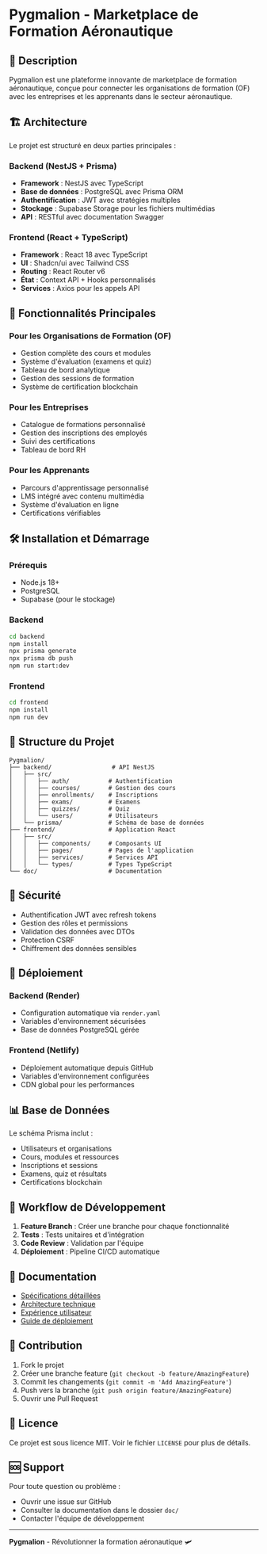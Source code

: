 # Pygmalion - Marketplace de Formation Aéronautique

## 🚀 Description

Pygmalion est une plateforme innovante de marketplace de formation aéronautique, conçue pour connecter les organisations de formation (OF) avec les entreprises et les apprenants dans le secteur aéronautique.

## 🏗️ Architecture

Le projet est structuré en deux parties principales :

### Backend (NestJS + Prisma)
- **Framework** : NestJS avec TypeScript
- **Base de données** : PostgreSQL avec Prisma ORM
- **Authentification** : JWT avec stratégies multiples
- **Stockage** : Supabase Storage pour les fichiers multimédias
- **API** : RESTful avec documentation Swagger

### Frontend (React + TypeScript)
- **Framework** : React 18 avec TypeScript
- **UI** : Shadcn/ui avec Tailwind CSS
- **Routing** : React Router v6
- **État** : Context API + Hooks personnalisés
- **Services** : Axios pour les appels API

## 🎯 Fonctionnalités Principales

### Pour les Organisations de Formation (OF)
- Gestion complète des cours et modules
- Système d'évaluation (examens et quiz)
- Tableau de bord analytique
- Gestion des sessions de formation
- Système de certification blockchain

### Pour les Entreprises
- Catalogue de formations personnalisé
- Gestion des inscriptions des employés
- Suivi des certifications
- Tableau de bord RH

### Pour les Apprenants
- Parcours d'apprentissage personnalisé
- LMS intégré avec contenu multimédia
- Système d'évaluation en ligne
- Certifications vérifiables

## 🛠️ Installation et Démarrage

### Prérequis
- Node.js 18+
- PostgreSQL
- Supabase (pour le stockage)

### Backend
```bash
cd backend
npm install
npx prisma generate
npx prisma db push
npm run start:dev
```

### Frontend
```bash
cd frontend
npm install
npm run dev
```

## 📁 Structure du Projet

```
Pygmalion/
├── backend/                 # API NestJS
│   ├── src/
│   │   ├── auth/           # Authentification
│   │   ├── courses/        # Gestion des cours
│   │   ├── enrollments/    # Inscriptions
│   │   ├── exams/          # Examens
│   │   ├── quizzes/        # Quiz
│   │   └── users/          # Utilisateurs
│   └── prisma/             # Schéma de base de données
├── frontend/               # Application React
│   ├── src/
│   │   ├── components/     # Composants UI
│   │   ├── pages/          # Pages de l'application
│   │   ├── services/       # Services API
│   │   └── types/          # Types TypeScript
└── doc/                    # Documentation
```

## 🔐 Sécurité

- Authentification JWT avec refresh tokens
- Gestion des rôles et permissions
- Validation des données avec DTOs
- Protection CSRF
- Chiffrement des données sensibles

## 🚀 Déploiement

### Backend (Render)
- Configuration automatique via `render.yaml`
- Variables d'environnement sécurisées
- Base de données PostgreSQL gérée

### Frontend (Netlify)
- Déploiement automatique depuis GitHub
- Variables d'environnement configurées
- CDN global pour les performances

## 📊 Base de Données

Le schéma Prisma inclut :
- Utilisateurs et organisations
- Cours, modules et ressources
- Inscriptions et sessions
- Examens, quiz et résultats
- Certifications blockchain

## 🔄 Workflow de Développement

1. **Feature Branch** : Créer une branche pour chaque fonctionnalité
2. **Tests** : Tests unitaires et d'intégration
3. **Code Review** : Validation par l'équipe
4. **Déploiement** : Pipeline CI/CD automatique

## 📝 Documentation

- [Spécifications détaillées](doc/01-specifications/)
- [Architecture technique](doc/02-architecture/)
- [Expérience utilisateur](doc/03-user-experience/)
- [Guide de déploiement](DEPLOYMENT_GUIDE.md)

## 🤝 Contribution

1. Fork le projet
2. Créer une branche feature (`git checkout -b feature/AmazingFeature`)
3. Commit les changements (`git commit -m 'Add AmazingFeature'`)
4. Push vers la branche (`git push origin feature/AmazingFeature`)
5. Ouvrir une Pull Request

## 📄 Licence

Ce projet est sous licence MIT. Voir le fichier `LICENSE` pour plus de détails.

## 🆘 Support

Pour toute question ou problème :
- Ouvrir une issue sur GitHub
- Consulter la documentation dans le dossier `doc/`
- Contacter l'équipe de développement

---

**Pygmalion** - Révolutionner la formation aéronautique 🛩️ 